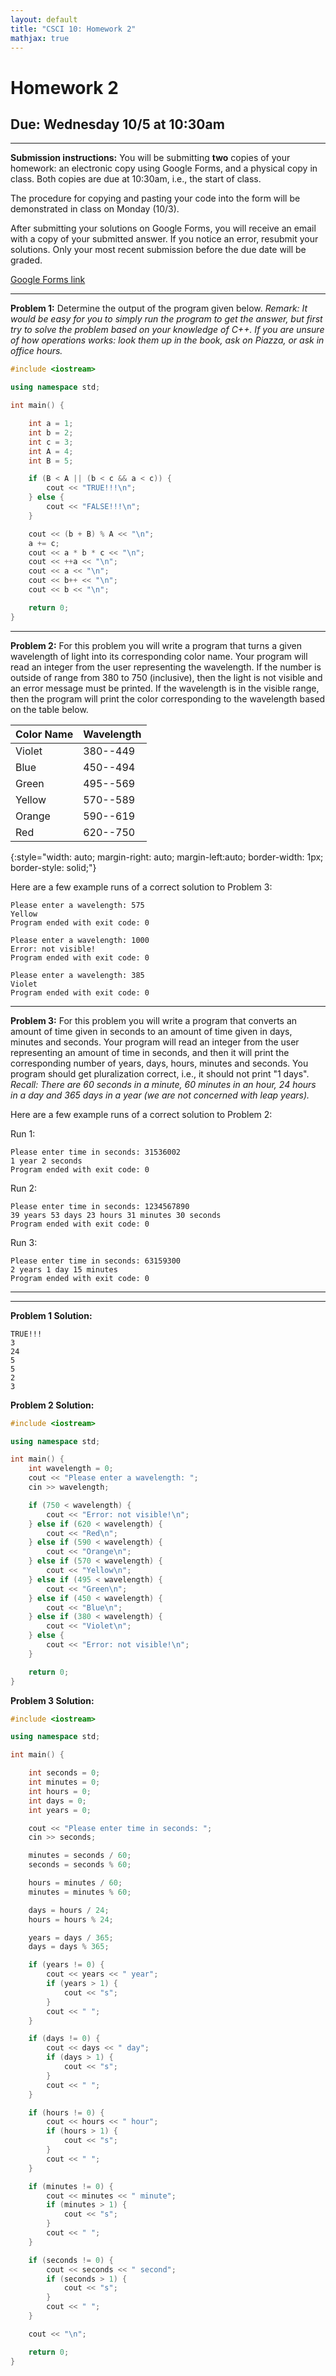 ```yaml
---
layout: default
title: "CSCI 10: Homework 2"
mathjax: true
---
```


# Homework 2

## Due: Wednesday 10/5 at 10:30am

---

__Submission instructions:__ You will be submitting __two__ copies of your
homework: an electronic copy using Google Forms, and a physical copy in class.
Both copies are due at 10:30am, i.e., the start of class.

The procedure for copying and pasting your code into the form will be demonstrated
in class on Monday (10/3).

After submitting your solutions on Google Forms, you will receive an email with
a copy of your submitted answer. If you notice an error, resubmit your solutions.
Only your most recent submission before the due date will be graded.

[Google Forms link](//docs.google.com/a/scu.edu/forms/d/e/1FAIpQLScqacVldQD_wrVxZXwNTRDc_A9wTM4VGZ6bsKfotPYAvreUSw/viewform)

---

__Problem 1:__ Determine the output of the program given below. _Remark: It
would be easy for you to simply run the program to get the answer, but first
try to solve the problem based on your knowledge of C++. If you are
unsure of how operations works: look them up in the book, ask on Piazza, or
ask in office hours._

```cpp
#include <iostream>

using namespace std;

int main() {

    int a = 1;
    int b = 2;
    int c = 3;
    int A = 4;
    int B = 5;

    if (B < A || (b < c && a < c)) {
        cout << "TRUE!!!\n";
    } else {
        cout << "FALSE!!!\n";
    }

    cout << (b + B) % A << "\n";
    a += c;
    cout << a * b * c << "\n";
    cout << ++a << "\n";
    cout << a << "\n";
    cout << b++ << "\n";
    cout << b << "\n";

    return 0;
}
```

---

__Problem 2:__ For this problem you will write a program that turns a given
wavelength of light into its corresponding color name. Your program will read an
integer from the user representing the wavelength. If the number is outside of
range from 380 to 750 (inclusive), then the light is not visible and an error
message must be printed. If the wavelength is in the visible range, then the program will
print the color corresponding to the wavelength based on the table below.

| Color Name | Wavelength |
|------------|------------|
| Violet     | 380--449   |
| Blue       | 450--494   |
| Green      | 495--569   |
| Yellow     | 570--589   |
| Orange     | 590--619   |
| Red        | 620--750   |
{:style="width: auto; margin-right: auto; margin-left:auto; border-width: 1px; border-style: solid;"}

Here are a few example runs of a correct solution to Problem 3:

```
Please enter a wavelength: 575
Yellow
Program ended with exit code: 0
```

```
Please enter a wavelength: 1000
Error: not visible!
Program ended with exit code: 0
```

```
Please enter a wavelength: 385
Violet
Program ended with exit code: 0
```

---

__Problem 3:__ For this problem you will write a program that converts an amount
of time given in seconds to an amount of time given in days, minutes and
seconds. Your program will read an integer from the user representing an amount
of time in seconds, and then it will print the corresponding number of years, days, hours,
minutes and seconds. You program should get pluralization correct, i.e., it
should not print "1 days". _Recall: There are 60 seconds in a minute,
60 minutes in an hour, 24 hours in a day and 365 days in a year (we are not concerned
    with leap years)._

Here are a few example runs of a correct solution to Problem 2:

Run 1:

```
Please enter time in seconds: 31536002
1 year 2 seconds
Program ended with exit code: 0
```

Run 2:

```
Please enter time in seconds: 1234567890
39 years 53 days 23 hours 31 minutes 30 seconds
Program ended with exit code: 0
```

Run 3:

```
Please enter time in seconds: 63159300
2 years 1 day 15 minutes
Program ended with exit code: 0
```

---

---

__Problem 1 Solution:__

```
TRUE!!!
3
24
5
5
2
3
```


__Problem 2 Solution:__

```cpp
#include <iostream>

using namespace std;

int main() {
    int wavelength = 0;
    cout << "Please enter a wavelength: ";
    cin >> wavelength;

    if (750 < wavelength) {
        cout << "Error: not visible!\n";
    } else if (620 < wavelength) {
        cout << "Red\n";
    } else if (590 < wavelength) {
        cout << "Orange\n";
    } else if (570 < wavelength) {
        cout << "Yellow\n";
    } else if (495 < wavelength) {
        cout << "Green\n";
    } else if (450 < wavelength) {
        cout << "Blue\n";
    } else if (380 < wavelength) {
        cout << "Violet\n";
    } else {
        cout << "Error: not visible!\n";
    }

    return 0;
}
```

__Problem 3 Solution:__

```cpp
#include <iostream>

using namespace std;

int main() {

    int seconds = 0;
    int minutes = 0;
    int hours = 0;
    int days = 0;
    int years = 0;

    cout << "Please enter time in seconds: ";
    cin >> seconds;

    minutes = seconds / 60;
    seconds = seconds % 60;

    hours = minutes / 60;
    minutes = minutes % 60;

    days = hours / 24;
    hours = hours % 24;

    years = days / 365;
    days = days % 365;

    if (years != 0) {
        cout << years << " year";
        if (years > 1) {
            cout << "s";
        }
        cout << " ";
    }

    if (days != 0) {
        cout << days << " day";
        if (days > 1) {
            cout << "s";
        }
        cout << " ";
    }

    if (hours != 0) {
        cout << hours << " hour";
        if (hours > 1) {
            cout << "s";
        }
        cout << " ";
    }

    if (minutes != 0) {
        cout << minutes << " minute";
        if (minutes > 1) {
            cout << "s";
        }
        cout << " ";
    }

    if (seconds != 0) {
        cout << seconds << " second";
        if (seconds > 1) {
            cout << "s";
        }
        cout << " ";
    }

    cout << "\n";

    return 0;
}
```
